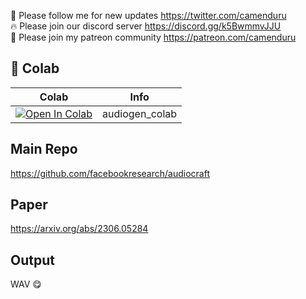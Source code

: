 🐣 Please follow me for new updates https://twitter.com/camenduru <br />
🔥 Please join our discord server https://discord.gg/k5BwmmvJJU <br />
🥳 Please join my patreon community https://patreon.com/camenduru <br />

## 🦒 Colab

| Colab | Info
| --- | --- |
[![Open In Colab](https://colab.research.google.com/assets/colab-badge.svg)](https://colab.research.google.com/github/camenduru/audiogen-colab/blob/main/audiogen_colab.ipynb) | audiogen_colab

## Main Repo
https://github.com/facebookresearch/audiocraft

## Paper
https://arxiv.org/abs/2306.05284

## Output
WAV 😋
